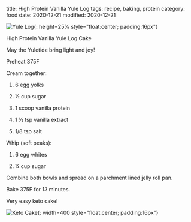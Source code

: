 title: High Protein Vanilla Yule Log
tags: recipe, baking, protein
category: food
date: 2020-12-21
modified: 2020-12-21

![Yule Log]({static}/images/universe/IMG_2992.JPG){: height=25% style="float:center; padding:16px"}

High Protein Vanilla Yule Log Cake

May the Yuletide bring light and joy!

Preheat 375F

Cream together:

1. 6 egg yolks

2. ½ cup sugar

3. 1 scoop vanilla protein

4. 1 ½ tsp vanilla extract

5. 1/8 tsp salt

Whip (soft peaks): 

1. 6 egg whites

2. ¼ cup sugar

Combine both bowls and spread on a parchment lined jelly roll pan.  

Bake 375F for 13 minutes.

Very easy keto cake!

![Keto Cake]({static}/images/universe/IMG_2995.JPG){: width=400 style="float:center; padding:16px"}
